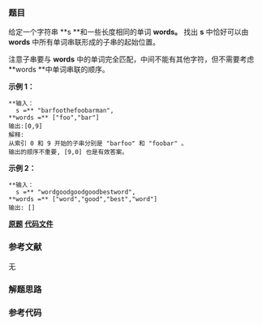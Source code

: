 ### 题目
给定一个字符串  **s  **和一些长度相同的单词  **words。** 找出 **s** 中恰好可以由  **words**
中所有单词串联形成的子串的起始位置。

注意子串要与  **words** 中的单词完全匹配，中间不能有其他字符，但不需要考虑  **words  **中单词串联的顺序。



**示例 1：**

    
    
    **输入：
      s =** "barfoothefoobarman",
    **words =** ["foo","bar"]
    输出:[0,9]
    解释:
    从索引 0 和 9 开始的子串分别是 "barfoo" 和 "foobar" 。
    输出的顺序不重要, [9,0] 也是有效答案。
    

**示例 2：**

    
    
    **输入：
      s =** "wordgoodgoodgoodbestword",
    **words =** ["word","good","best","word"]
    输出: []
    

 **[原题](https://leetcode-cn.com/problems/substring-with-concatenation-of-all-words/)**    **[代码文件]()**


### 参考文献
无

### 解题思路




### 参考代码

```go


```





